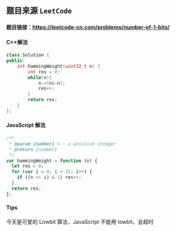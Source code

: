## 题目来源 `LeetCode`

#### 题目链接：https://leetcode-cn.com/problems/number-of-1-bits/

#### C++解法

```cpp
class Solution {
public:
    int hammingWeight(uint32_t n) {
        int res = 0;
        while(n){
            n-=(n&-n);
            res++;
        }
        return res;
    }
};
```

#### JavaScript 解法

```javascript
/**
 * @param {number} n - a positive integer
 * @return {number}
 */
var hammingWeight = function (n) {
  let res = 0;
  for (var i = 0; i < 32; i++) {
    if ((n >> i) & 1) res++;
  }
  return res;
};
```

#### Tips

今天是可爱的 Lowbit 算法，JavaScript 不能用 lowbit，会超时

